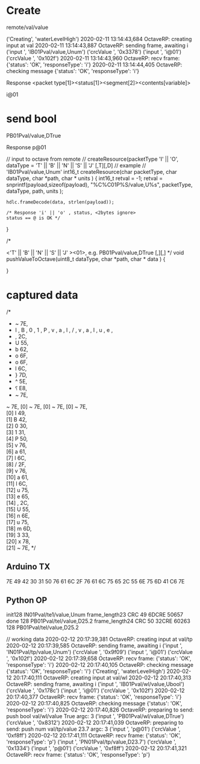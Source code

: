 # Create
remote/val/value

('Creating', 'waterLevelHigh')
2020-02-11 13:14:43,684 OctaveRP: creating input at val
2020-02-11 13:14:43,887 OctaveRP: sending frame, awaiting i
('input ', 'IB01Pval/value,Unum')
('crcValue ', '0x3378')
('input ', 'i@01')
('crcValue ', '0x102f')
2020-02-11 13:14:43,960 OctaveRP: recv frame: {'status': 'OK', 'responseType': 'i'}
2020-02-11 13:14:44,405 OctaveRP: checking message {'status': 'OK', 'responseType': 'i'}

Response
<packet type[1]><status[1]><segment[2]><contents[variable]>

i@01

# send bool
PB01Pval/value,DTrue

Response
p@01

// input to octave from remote
// createResource(packetType 'I' || 'O', dataType =  'T' || 'B' || 'N' || 'S' || 'J' <path>[,T<timestamp>][,D<data>]
// example
// 'IB01Pval/value,Unum'
int16_t createResource(char packetType, char dataType, char *path, char * units )
{
    int16_t retval = -1;
    retval = snprintf(payload,sizeof(payload),
            "%C%C01P%S/value,U%s",
            packetType,
            dataType,
            path,
            units 
        );
    
    hdlc.frameDecode(data, strlen(payload));
    
    /* Response 'i' || 'o' , status, <2bytes ignore>
    status == @ is OK */
}

/*
 <P><'T' || 'B' || 'N' || 'S' || 'J' ><01><Ppath>,<Ttimestamp><Ddata>
 e.g. PB01Pval/value,DTrue
 <packet type[1]><data type[1]><segment[2]><path>[,<timestamp>][,<data>]
*/
void pushValueToOctave(uint8_t dataType, char *path, char * data )
{

}
 
 
 # captured data 
 /*
 * ~ 7E, 
 * I , B , 0 , 1 , P , v , a , l , / , v , a , l , u , e , 
 * , 2C, 
 * U 55, 
 * b 62, 
 * o 6F, 
 * o 6F, 
 * l 6C, 
 * } 7D, 
 * ^ 5E, 
 * ⸮ E8, 
 * ~ 7E,



~ 7E,  [0] ~ 7E,  [0] ~ 7E,  [0] ~ 7E,  
[0] I 49,  
[1] B 42,  
[2] 0 30,  
[3] 1 31,  
[4] P 50,  
[5] v 76,  
[6] a 61,  
[7] l 6C,  
[8] / 2F,  
[9] v 76,  
[10] a 61,  
[11] l 6C,  
[12] u 75,  
[13] e 65,  
[14] , 2C,  
[15] U 55,  
[16] n 6E,  
[17] u 75,  
[18] m 6D,  
[19] 3 33,  
[20] x 78,  
[21] ~ 7E, 
*/

## Arduino TX

                                                                        
7E 49 42 30 31 50 76 61 6C 2F 76 61 6C 75 65 2C 55 6E 75 6D 41 C6 7E    
                                                                    

## Python OP




init128
IN01Pval/te1/value,Unum
frame_length23
CRC
49 6DCRE
50657
done
128
PB01Pval/tel/value,D25.2
frame_length24
CRC
50 32CRE
60263
128
PB01Pval/tel/value,D25.2


// working data
2020-02-12 20:17:39,381 OctaveRP: creating input at val/tp
2020-02-12 20:17:39,585 OctaveRP: sending frame, awaiting i
('input ', 'IN01Pval/tp/value,Unum')
('crcValue ', '0x9f09')
('input ', 'i@01')
('crcValue ', '0x102f')
2020-02-12 20:17:39,658 OctaveRP: recv frame: {'status': 'OK', 'responseType': 'i'}
2020-02-12 20:17:40,105 OctaveRP: checking message {'status': 'OK', 'responseType': 'i'}
('Creating', 'waterLevelHigh')
2020-02-12 20:17:40,111 OctaveRP: creating input at val/wl
2020-02-12 20:17:40,313 OctaveRP: sending frame, awaiting i
('input ', 'IB01Pval/wl/value,Ubool')
('crcValue ', '0x178c')
('input ', 'i@01')
('crcValue ', '0x102f')
2020-02-12 20:17:40,377 OctaveRP: recv frame: {'status': 'OK', 'responseType': 'i'}
2020-02-12 20:17:40,825 OctaveRP: checking message {'status': 'OK', 'responseType': 'i'}
2020-02-12 20:17:40,826 OctaveRP: preparing to send: push bool val/wl/value True
argc: 3
('input ', 'PB01Pval/wl/value,DTrue')
('crcValue ', '0x8312')
2020-02-12 20:17:41,039 OctaveRP: preparing to send: push num val/tp/value 23.7
argc: 3
('input ', 'p@01')
('crcValue ', '0xf8ff')
2020-02-12 20:17:41,111 OctaveRP: recv frame: {'status': 'OK', 'responseType': 'p'}
('input ', 'PN01Pval/tp/value,D23.7')
('crcValue ', '0x1334')
('input ', 'p@01')
('crcValue ', '0xf8ff')
2020-02-12 20:17:41,321 OctaveRP: recv frame: {'status': 'OK', 'responseType': 'p'}



